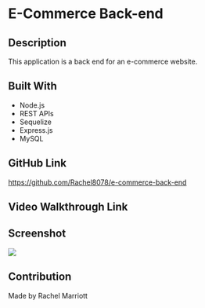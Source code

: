 # E-Commerce Back-end

## Description
    
This application is a back end for an e-commerce website.

## Built With
* Node.js
* REST APIs
* Sequelize
* Express.js
* MySQL


## GitHub Link
https://github.com/Rachel8078/e-commerce-back-end

## Video Walkthrough Link


## Screenshot
![](./assets/images/e-commerce-back-end.png)

## Contribution
Made by Rachel Marriott
